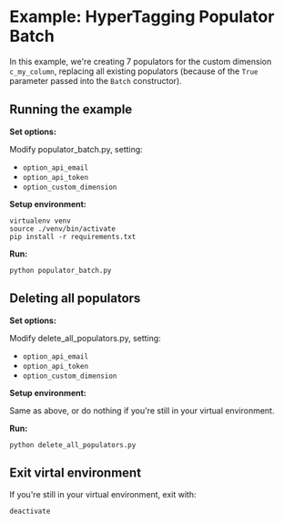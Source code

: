 Example: HyperTagging Populator Batch
=====================================

In this example, we're creating 7 populators for the custom dimension `c_my_column`, replacing
all existing populators (because of the `True` parameter passed into the `Batch` constructor).


Running the example
-------------------

__Set options:__

Modify populator_batch.py, setting:

- `option_api_email`
- `option_api_token`
- `option_custom_dimension`


__Setup environment:__
  
    virtualenv venv
    source ./venv/bin/activate
    pip install -r requirements.txt


__Run:__

    python populator_batch.py


Deleting all populators
-----------------------

__Set options:__

Modify delete_all_populators.py, setting:

- `option_api_email`
- `option_api_token`
- `option_custom_dimension`


__Setup environment:__

Same as above, or do nothing if you're still in your virtual environment.


__Run:__

    python delete_all_populators.py


Exit virtal environment
-----------------------

If you're still in your virtual environment, exit with:

    deactivate
